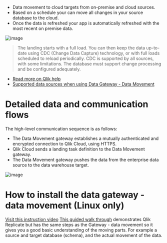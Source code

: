 - Data movement to cloud targets from on-premise and cloud sources. 
- Based on a schedule your can move all changes in your source database to the cloud.
- Once the data is refreshed your app is automatically refreshed with the most recent on premise data.

![image](https://github.com/QHose/QRSMeteor/assets/12411165/aa30edb5-8ffd-4915-8b42-cecb581a0532)

> The landing starts with a full load. You can then keep the data up-to-date using CDC (Change Data Capture) technology, or with full loads scheduled to reload periodically. CDC is supported by all sources, with some limitations. The database must support change processing and be configured adequately.

- [Read more on Qlik help](https://help.qlik.com/en-US/cloud-services/Subsystems/Hub/Content/Sense_Hub/Gateways/replication-gateway.htm)
- [Supported data sources when using Data Gateway - Data Movement](https://help.qlik.com/en-US/cloud-services/Subsystems/Hub/Content/Sense_Hub/DataIntegration/SourcesConnections/supported-sources.htm)

# Detailed data and communication flows

The high-level communication sequence is as follows:  
- The Data Movement gateway establishes a mutually authenticated and encrypted connection to Qlik Cloud, using HTTPS.  
- Qlik Cloud sends a landing task definition to the Data Movement gateway.  
- The Data Movement gateway pushes the data from the enterprise data source to the data warehouse target.

![image](https://github.com/QHose/QRSMeteor/assets/12411165/3828159a-3ec2-4cd0-8197-56ed097a4861)

# How to install the data gateway - data movement (Linux only)
[Visit this instruction video](https://youtu.be/auTmbSMfM4M)
[This guided walk through](https://webapps.qlik.com/agile-dw-automation-part1/index.html) demonstrates Qlik Replicate but has the same steps as the Gateway - data movement so it gives you a good basic understanding of the moving parts. For example a source and target database (schema), and the actual movement of the data. 
